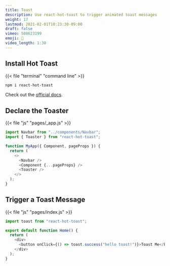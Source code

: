 ```yaml
---
title: Toast
description: Use react-hot-toast to trigger animated toast messages
weight: 17
lastmod: 2021-02-01T10:23:30-09:00
draft: false
vimeo: 508623199
emoji: 🧈
video_length: 1:30
---
```


## Install Hot Toast

{{< file "terminal" "command line" >}}

```bash
npm i react-hot-toast
```

Check out the [official docs](https://react-hot-toast.com/).

## Declare the Toaster

{{< file "js" "pages/_app.js" >}}

```javascript
import Navbar from "../components/Navbar";
import { Toaster } from "react-hot-toast";

function MyApp({ Component, pageProps }) {
  return (
    <>
      <Navbar />
      <Component {...pageProps} />
      <Toaster />
    </>
  );
}
```

## Trigger a Toast Message

{{< file "js" "pages/index.js" >}}

```javascript
import toast from "react-hot-toast";

export default function Home() {
  return (
    <div>
      <button onClick={() => toast.success("hello toast!")}>Toast Me</button>
    </div>
  );
}
```
